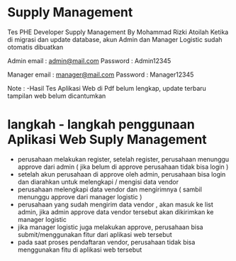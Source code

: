 # Supply Management
 Tes PHE Developer Supply Management By Mohammad Rizki Atoilah
 Ketika di migrasi dan update database, akun Admin dan Manager Logistic sudah otomatis dibuatkan

 Admin
 email : admin@mail.com
 Password : Admin12345

 Manager
 email : manager@mail.com
 Password : Manager12345

Note : -Hasil Tes Aplikasi Web di Pdf belum lengkap, update terbaru tampilan web belum dicantumkan

# langkah - langkah penggunaan Aplikasi Web Suply Management
- perusahaan melakukan register, setelah register, perusahaan menunggu approve dari admin ( jika belum di approve perusahaan tidak bisa login )
- setelah akun perusahaan di approve oleh admin, perusahaan bisa login dan diarahkan untuk melengkapi / mengisi data vendor
- perusahaan melengkapi data vendor dan mengirimnya ( sambil menunggu approve dari manager logistic )
- perusahaan yang sudah mengirim data vendor , akan masuk ke list admin, jika admin approve data vendor tersebut akan dikirimkan ke manager logistic
- jika manager logistic juga melakukan approve, perusahaan bisa submit/menggunakan fitur dari aplikasi web tersebut
- pada saat proses pendaftaran vendor, perusahaan tidak bisa menggunakan fitu di aplikasi web tersebut
